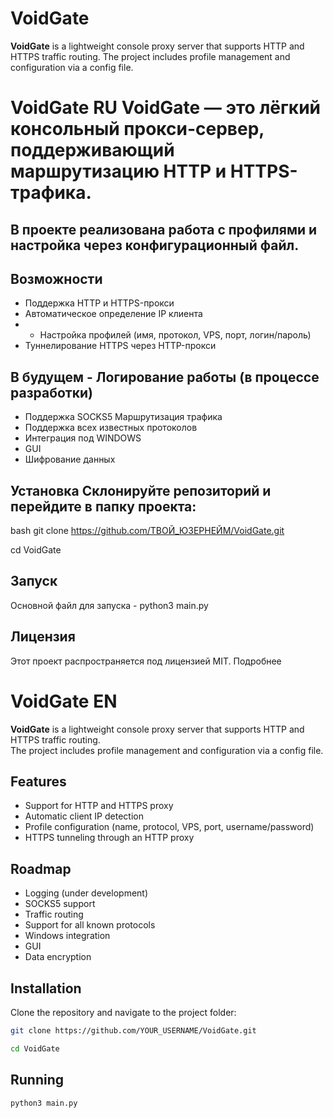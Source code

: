 # VoidGate
**VoidGate** is a lightweight console proxy server that supports HTTP and HTTPS traffic routing.   The project includes profile management and configuration via a config file.


# VoidGate RU **VoidGate** — это лёгкий консольный прокси-сервер, поддерживающий маршрутизацию HTTP и HTTPS-трафика.


## В проекте реализована работа с профилями и настройка через конфигурационный файл.
## Возможности
- Поддержка HTTP и HTTPS-прокси
- Автоматическое определение IP клиента
- - Настройка профилей (имя, протокол, VPS, порт, логин/пароль)
- Туннелирование HTTPS через HTTP-прокси


## В будущем - Логирование работы (в процессе разработки)
- Поддержка SOCKS5  Маршрутизация трафика
- Поддержка всех известных протоколов
- Интеграция под WINDOWS
- GUI
- Шифрование данных

  
## Установка Склонируйте репозиторий и перейдите в папку проекта:
bash
git clone https://github.com/ТВОЙ_ЮЗЕРНЕЙМ/VoidGate.git

cd VoidGate

## Запуск
Основной файл для запуска - python3 main.py

## Лицензия
Этот проект распространяется под лицензией MIT. Подробнее

# VoidGate EN

**VoidGate** is a lightweight console proxy server that supports HTTP and HTTPS traffic routing.  
The project includes profile management and configuration via a config file.

## Features
- Support for HTTP and HTTPS proxy
- Automatic client IP detection
- Profile configuration (name, protocol, VPS, port, username/password)
- HTTPS tunneling through an HTTP proxy

## Roadmap
- Logging (under development)
- SOCKS5 support
- Traffic routing
- Support for all known protocols
- Windows integration
- GUI
- Data encryption

## Installation
Clone the repository and navigate to the project folder:
```bash
git clone https://github.com/YOUR_USERNAME/VoidGate.git
```
```bash
cd VoidGate
```
## Running 
```bash
python3 main.py
```

